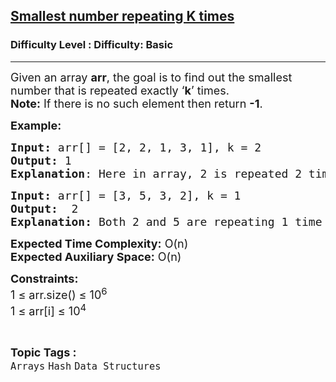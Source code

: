 <h2><a href="https://www.geeksforgeeks.org/problems/smallest-number-repeating-k-times3239/1?page=7&category=Hash&sortBy=submissions">Smallest number repeating K times</a></h2><h3>Difficulty Level : Difficulty: Basic</h3><hr><div class="problems_problem_content__Xm_eO"><p><span style="font-size: 18px;">Given an array <strong>arr</strong>, the goal is to find out the smallest number that is repeated exactly ‘<strong>k</strong>’ times.<br></span><span style="font-size: 18px;"><strong>Note:</strong>&nbsp;If there is no such element then return&nbsp;<strong>-1</strong>.</span></p>
<p><span style="font-size: 18px;"><strong>Example:</strong></span></p>
<pre><span style="font-size: 18px;"><strong>Input: </strong>arr[] = [2, 2, 1, 3, 1], k = 2
<strong>Output:</strong> 1
<strong>Explanation</strong>: Here in array, 2 is repeated 2 times, 1 is repeated 2 times, 3 is repeated 1 time. Hence 2 and 1 both are repeated 'k' times i.e 2 and min(2, 1) is 1 .</span></pre>
<pre><span style="font-size: 18px;"><strong>Input: </strong>arr[] = [3, 5, 3, 2], k = 1
<strong>Output:</strong>  2 
<strong>Explanation: </strong>Both 2 and 5 are repeating 1 time but min(5, 2) is 2.</span></pre>
<p><span style="font-size: 18px;"><strong>Expected Time Complexity:</strong> O(n)<br><strong>Expected Auxiliary Space:</strong> O(n)</span></p>
<p><span style="font-size: 18px;"><strong>Constraints:</strong><br>1 ≤ arr.size() ≤ 10<sup>6</sup><br>1 ≤ arr[i] ≤ 10<sup>4</sup></span></p></div><br><p><span style=font-size:18px><strong>Topic Tags : </strong><br><code>Arrays</code>&nbsp;<code>Hash</code>&nbsp;<code>Data Structures</code>&nbsp;